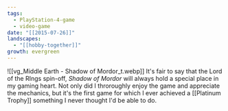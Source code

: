 ```yaml
---
tags:
  - PlayStation-4-game
  - video-game
date: "[[2015-07-26]]"
landscapes:
  - "[[hobby-together]]"
growth: evergreen
---
```

![[vg_Middle Earth - Shadow of Mordor_t.webp]]
It's fair to say that the Lord of the RIngs spin-off, *Shadow of Mordor* will always hold a special place in my gaming heart. Not only did I throroughly enjoy the game and appreciate the mechanics, but it's the first game for which I ever achieved a [[Platinum Trophy]] something I never thought I'd be able to do.